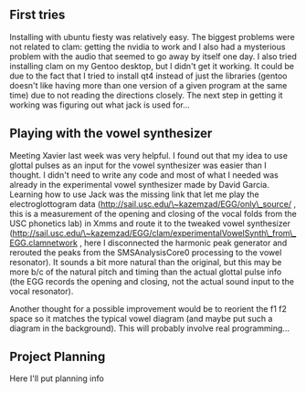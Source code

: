 First tries
-----------

Installing with ubuntu fiesty was relatively easy. The biggest problems were not related to clam: getting the nvidia to work and I also had a mysterious problem with the audio that seemed to go away by itself one day. I also tried installing clam on my Gentoo desktop, but I didn't get it working. It could be due to the fact that I tried to install qt4 instead of just the libraries (gentoo doesn't like having more than one version of a given program at the same time) due to not reading the directions closely. The next step in getting it working was figuring out what jack is used for...

Playing with the vowel synthesizer
----------------------------------

Meeting Xavier last week was very helpful. I found out that my idea to use glottal pulses as an input for the vowel synthesizer was easier than I thought. I didn't need to write any code and most of what I needed was already in the experimental vowel synthesizer made by David Garcia. Learning how to use Jack was the missing link that let me play the electroglottogram data (http://sail.usc.edu/\~kazemzad/EGG/only\_source/ , this is a measurement of the opening and closing of the vocal folds from the USC phonetics lab) in Xmms and route it to the tweaked vowel synthesizer (http://sail.usc.edu/\~kazemzad/EGG/clam/experimentalVowelSynth\_from\_EGG.clamnetwork , here I disconnected the harmonic peak generator and rerouted the peaks from the SMSAnalysisCore0 processing to the vowel resonator). It sounds a bit more natural than the original, but this may be more b/c of the natural pitch and timing than the actual glottal pulse info (the EGG records the opening and closing, not the actual sound input to the vocal resonator).

Another thought for a possible improvement would be to reorient the f1 f2 space so it matches the typical vowel diagram (and maybe put such a diagram in the background). This will probably involve real programming...

Project Planning
----------------

Here I'll put planning info
